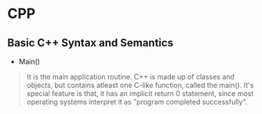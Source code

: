 # CPP
## Basic C++ Syntax and Semantics
- Main()
> It is the main application routine. C++ is made up of classes and objects, but contains atleast one C-like function, called the main(). It's special feature is that, it has an implicit return 0 statement, since most operating systems interpret it as "program completed successfully".
